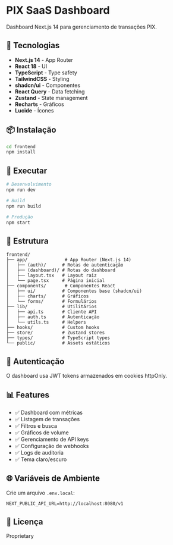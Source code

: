 # PIX SaaS Dashboard

Dashboard Next.js 14 para gerenciamento de transações PIX.

## 🚀 Tecnologias

- **Next.js 14** - App Router
- **React 18** - UI
- **TypeScript** - Type safety
- **TailwindCSS** - Styling
- **shadcn/ui** - Componentes
- **React Query** - Data fetching
- **Zustand** - State management
- **Recharts** - Gráficos
- **Lucide** - Ícones

## 📦 Instalação

```bash
cd frontend
npm install
```

## 🏃 Executar

```bash
# Desenvolvimento
npm run dev

# Build
npm run build

# Produção
npm start
```

## 🎨 Estrutura

```
frontend/
├── app/              # App Router (Next.js 14)
│   ├── (auth)/      # Rotas de autenticação
│   ├── (dashboard)/ # Rotas do dashboard
│   ├── layout.tsx   # Layout raiz
│   └── page.tsx     # Página inicial
├── components/       # Componentes React
│   ├── ui/          # Componentes base (shadcn/ui)
│   ├── charts/      # Gráficos
│   └── forms/       # Formulários
├── lib/             # Utilitários
│   ├── api.ts       # Cliente API
│   ├── auth.ts      # Autenticação
│   └── utils.ts     # Helpers
├── hooks/           # Custom hooks
├── store/           # Zustand stores
├── types/           # TypeScript types
└── public/          # Assets estáticos
```

## 🔐 Autenticação

O dashboard usa JWT tokens armazenados em cookies httpOnly.

## 📊 Features

- ✅ Dashboard com métricas
- ✅ Listagem de transações
- ✅ Filtros e busca
- ✅ Gráficos de volume
- ✅ Gerenciamento de API keys
- ✅ Configuração de webhooks
- ✅ Logs de auditoria
- ✅ Tema claro/escuro

## 🌐 Variáveis de Ambiente

Crie um arquivo `.env.local`:

```env
NEXT_PUBLIC_API_URL=http://localhost:8080/v1
```

## 📝 Licença

Proprietary
